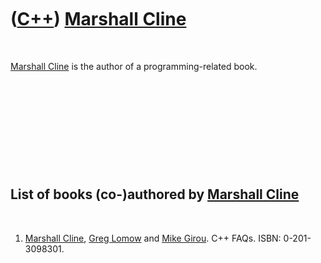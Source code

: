 



 

 

 

 

 

([C++](Cpp.htm)) [Marshall Cline](CppMarshallCline.htm)
=======================================================

 

[Marshall Cline](CppMarshallCline.htm) is the author of a
programming-related book.

 

 

 

 

 

List of books (co-)authored by [Marshall Cline](CppMarshallCline.htm)
---------------------------------------------------------------------

 

1.  [Marshall Cline](CppMarshallCline.htm), [Greg
    Lomow](CppGregLomow.htm) and [Mike Girou](CppMikeGirou.htm).
    C++ FAQs. ISBN: 0-201-3098301.

 

 

 

 

 





 



